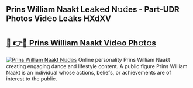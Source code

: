## Prins William Naakt Le𝚊k𝚎d N𝚞𝚍es - Part-UDR Photos Vid𝚎o Le𝚊ks HXdXV

# <h2><a href="http://fb9isas.evod.top/?m=Prins+William+Naakt">🔗 👉🔴 Prins William Naakt Vid𝚎o Ph𝚘t𝚘s</a></h2>

[![Prins William Naakt N𝚞d𝚎s](https://i.imgur.com/8V9OHl7.gif)](http://fb9isas.evod.top/?m=Prins+William+Naakt)
Online personality Prins William Naakt creating engaging dance and lifestyle content. A public figure Prins William Naakt is an individual whose actions, beliefs, or achievements are of interest to the public. 
